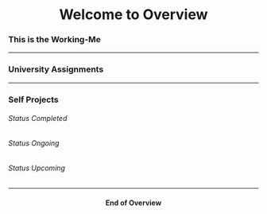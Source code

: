 <h1 align="center">
    <b>Welcome to Overview</b>
</h1>


### This is the Working-Me


<hr/>

### University Assignments


<hr/>

### Self Projects
###### Status Completed


###### Status Ongoing


###### Status Upcoming


<hr/>

<h4 align="center">
    <b>End of Overview</b>
</h4>
